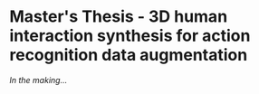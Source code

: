 # Master's Thesis - 3D human interaction synthesis for action recognition data augmentation

*In the making...*